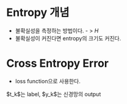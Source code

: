 # Entropy 개념
* 불확실성을 측정하는 방법이다. - > $H$
* 불확실성이 커진다면 entropy의 크기도 커진다.
# Cross Entropy Error
* loss function으로 사용한다.</br>
<math>
$E = \sum_{k} t_k \log{y_k}$
  </br>
</math>
$t_k$는 label, $y_k$는 신경망의 output
